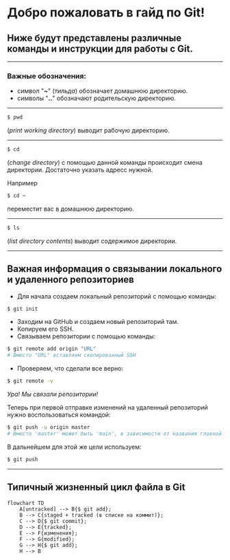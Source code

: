 # Добро пожаловать в гайд по Git!
## Ниже будут представлены различные команды и инструкции для работы с Git.
----
### Важные обозначения:
- символ "**~**" (*тильда*) обозначает домашнюю директорию.
- символы "**..**" обозначают родительскую директорию.

----

```bash
$ pwd
```
(*print working directory*) выводит рабочую директорию.

----

```bash
$ cd
```
(*change directory*) с помощью данной команды происходит смена директории. Достаточно указать адресс нужной.

Например

```bash
$ cd ~
```
переместит вас в домашнюю директорию.

----

```bash
$ ls
```
(*list directory contents*) выводит содержимое директории.

----


## **Важная информация о связывании локального и удаленного репозиториев**

- Для начала создаем локальный репозиторий с помощью команды:

```bash
$ git init
```

- Заходим на GitHub и создаем новый репозиторий там.
- Копируем его SSH.
- Связываем репозитории с помощью команды:

```bash
$ git remote add origin "URL"
# Вместо "URL" вставляем скопированный SSH
```

- Проверяем, что сделали все верно:

```bash
$ git remote -v
```

*Ура! Мы связали репозитории!*


Теперь при первой отправке изменений на удаленный репозиторий нужно воспользоваться командой:

```bash
$ git push -u origin master
# Вместо 'master' может быть 'main', в зависимости от названия главной ветки
```

В дальнейшем для этой же цели используем:

```bash
$ git push
```

----

## **Типичный жизненный цикл файла в Git**

```mermaid
flowchart TD
	A[untracked] --> B{$ git add};
	B --> C{staged + tracked (в списке на коммит)};
	C --> D{$ git commit};
	D --> E{tracked};
	E --> F{изменения};
	F --> G{modified};
	G --> H{$ git add};
	H --> B
```